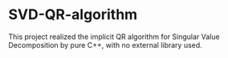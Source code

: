 # SVD-QR-algorithm

This project realized the implicit QR algorithm for Singular Value Decomposition by pure C++, with no external library used.